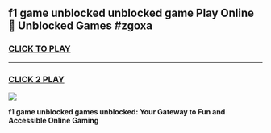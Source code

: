
## f1 game unblocked unblocked game Play Online 👋 Unblocked Games #zgoxa
<h3>
<a href="https://premium.freeplayer.one?title=f1_game_unblocked&ref=21F">CLICK TO PLAY</a></h3>
<hr>

<h3>
<a href="https://premium.freeplayer.one?title=f1_game_unblocked&ref=21F">CLICK 2 PLAY</a>
  
</h3>

<a href="https://premium.freeplayer.one?title=f1_game_unblocked&ref=21F/"><img src="https://clearcache.store/games.png"></a>


**f1 game unblocked games unblocked: Your Gateway to Fun and Accessible Online Gaming**
